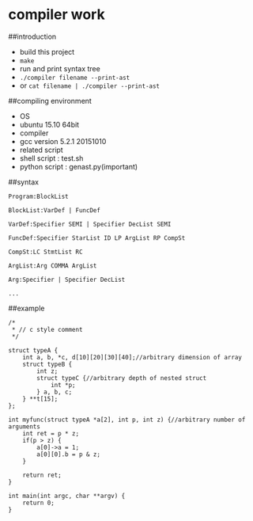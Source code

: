 # compiler work

##introduction
* build this project
 * `make`
* run and print syntax tree
 * `./compiler filename --print-ast`
 * or `cat filename | ./compiler --print-ast`

##compiling environment
* OS
 * ubuntu 15.10 64bit
* compiler
 * gcc version 5.2.1 20151010
* related script
 * shell script : test.sh
 * python script : genast.py(important)

##syntax
```
Program:BlockList

BlockList:VarDef | FuncDef

VarDef:Specifier SEMI | Specifier DecList SEMI

FuncDef:Specifier StarList ID LP ArgList RP CompSt

CompSt:LC StmtList RC

ArgList:Arg COMMA ArgList

Arg:Specifier | Specifier DecList

...
```

##example
```
/*
 * // c style comment
 */

struct typeA {
	int a, b, *c, d[10][20][30][40];//arbitrary dimension of array
	struct typeB {
		int z;
		struct typeC {//arbitrary depth of nested struct
			int *p;
		} a, b, c;
	} **t[15];
};

int myfunc(struct typeA *a[2], int p, int z) {//arbitrary number of arguments
	int ret = p * z;
	if(p > z) {
		a[0]->a = 1;
		a[0][0].b = p & z;
	}

	return ret;
}

int main(int argc, char **argv) {
	return 0;
}

```

